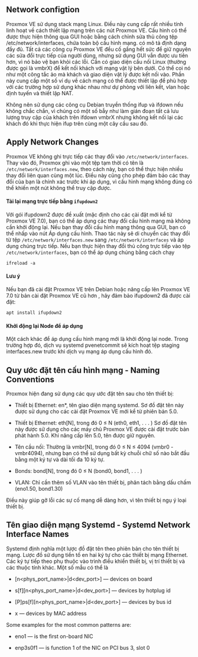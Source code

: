 ## Network configtion

Proxmox VE sử dụng stack mạng Linux. Điều này cung cấp rất nhiều tính linh hoạt về cách thiết lập mạng trên các nút Proxmox VE. Cấu hình có thể được thực hiện thông qua GUI hoặc bằng cách chỉnh sửa thủ công tệp /etc/network/interfaces, chứa toàn bộ cấu hình mạng.
có mô tả định dạng đầy đủ. Tất cả các công cụ Proxmox VE đều cố gắng hết sức để giữ nguyên các sửa đổi trực tiếp của người dùng, nhưng sử dụng GUI vẫn được ưu tiên hơn, vì nó bảo vệ bạn khỏi các lỗi.
Cần có giao diện cầu nối Linux (thường được gọi là vmbrX) để kết nối khách với mạng vật lý bên dưới. Có thể coi nó như một công tắc ảo mà khách và giao diện vật lý được kết nối
vào. Phần này cung cấp một số ví dụ về cách mạng có thể được thiết lập để phù hợp với các trường hợp sử dụng khác nhau như dự phòng với liên kết, vlan hoặc định tuyến và thiết lập NAT.

Không nên sử dụng các công cụ Debian truyền thống ifup và ifdown nếu không chắc chắn, vì chúng có một số
bẫy như làm gián đoạn tất cả lưu lượng truy cập của khách trên ifdown vmbrX nhưng không kết nối lại các khách đó
khi thực hiện ifup trên cùng một cây cầu sau đó.

## Apply Network Changes

Proxmox VE không ghi trực tiếp các thay đổi vào ``/etc/network/interfaces``. Thay vào đó, Proxmox ghi vào
một tệp tạm thời có tên là ``/etc/network/interfaces.new``, theo cách này, bạn có thể thực hiện nhiều thay đổi liên quan cùng
một lúc. Điều này cũng cho phép đảm bảo các thay đổi của bạn là chính xác trước khi áp dụng, vì cấu hình mạng không đúng
có thể khiến một nút không thể truy cập được.

#### Tải lại mạng trực tiếp bằng ``ifupdown2``

Với gói ifupdown2 được đề xuất (mặc định cho các cài đặt mới kể từ Proxmox VE 7.0), bạn có thể
áp dụng các thay đổi cấu hình mạng mà không cần khởi động lại. Nếu bạn thay đổi cấu hình mạng thông qua GUI,
bạn có thể nhấp vào nút Áp dụng cấu hình. Thao tác này sẽ di chuyển các thay đổi từ tệp ``/etc/network/interfaces.new``
sang ``/etc/network/interfaces`` và áp dụng chúng trực tiếp.
Nếu bạn thực hiện thay đổi thủ công trực tiếp vào tệp ``/etc/network/interfaces``, bạn có thể áp dụng chúng bằng cách
chạy 

    ifreload -a

#### Lưu ý

Nếu bạn đã cài đặt Proxmox VE trên Debian hoặc nâng cấp lên Proxmox VE 7.0 từ bản cài đặt Proxmox VE cũ hơn
, hãy đảm bảo ifupdown2 đã được cài đặt: 

    apt install ifupdown2

#### Khởi động lại Node để áp dụng

Một cách khác để áp dụng cấu hình mạng mới là khởi động lại node. Trong trường hợp đó, dịch vụ systemd
pvenetcommit sẽ kích hoạt tệp staging interfaces.new trước khi dịch vụ mạng áp dụng cấu hình đó.

## Quy ước đặt tên cấu hình mạng - Naming Conventions

Proxmox hiện đang sử dụng các quy ước đặt tên sau cho tên thiết bị:

  + Thiết bị Ethernet: en*, tên giao diện mạng systemd. Sơ đồ đặt tên này được sử dụng cho các cài đặt Proxmox
VE mới kể từ phiên bản 5.0.

  + Thiết bị Ethernet: eth[N], trong đó 0 ≤ N (eth0, eth1, . . . ) Sơ đồ đặt tên này được sử dụng cho các máy chủ Proxmox
VE được cài đặt trước bản phát hành 5.0. Khi nâng cấp lên 5.0, tên được giữ nguyên.

  + Tên cầu nối: Thường là vmbr[N], trong đó 0 ≤ N ≤ 4094 (vmbr0 - vmbr4094), nhưng bạn có thể sử dụng bất kỳ
chuỗi chữ số nào bắt đầu bằng một ký tự và dài tối đa 10 ký tự.

  + Bonds: bond[N], trong đó 0 ≤ N (bond0, bond1, . . . )

  + VLAN: Chỉ cần thêm số VLAN vào tên thiết bị, phân tách bằng dấu chấm (eno1.50, bond1.30)

Điều này giúp gỡ lỗi các sự cố mạng dễ dàng hơn, vì tên thiết bị ngụ ý loại thiết bị.

## Tên giao diện mạng Systemd - Systemd Network Interface Names

Systemd định nghĩa một lược đồ đặt tên theo phiên bản cho tên thiết bị mạng. Lược đồ sử dụng tiền tố en hai ký tự cho các thiết bị mạng Ethernet. Các ký tự tiếp theo phụ thuộc vào trình điều khiển thiết bị, vị trí thiết bị và các thuộc tính khác. Một số mẫu có thể là

  + <index>[n<phys_port_name>|d<dev_port>] — devices on board

  + s<slot>[f<function>][n<phys_port_name>|d<dev_port>] — devices by hotplug id

  + [P<domain>]p<bus>s<slot>[f<function>][n<phys_port_name>|d<dev_port>] —
    devices by bus id

  + x<MAC> — devices by MAC address

Some examples for the most common patterns are:

  + eno1 — is the first on-board NIC

  + enp3s0f1 — is function 1 of the NIC on PCI bus 3, slot 0